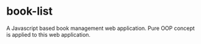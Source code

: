 # book-list
A Javascript based book management web application. Pure OOP concept is applied to this web application.
